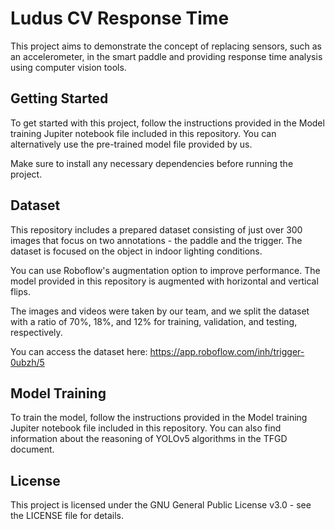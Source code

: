 # Ludus CV Response Time

This project aims to demonstrate the concept of replacing sensors, such as an accelerometer, in the smart paddle and providing response time analysis using computer vision tools.

## Getting Started

To get started with this project, follow the instructions provided in the Model training Jupiter notebook file included in this repository. You can alternatively use the pre-trained model file provided by us.

Make sure to install any necessary dependencies before running the project.

## Dataset

This repository includes a prepared dataset consisting of just over 300 images that focus on two annotations - the paddle and the trigger. The dataset is focused on the object in indoor lighting conditions.

You can use Roboflow's augmentation option to improve performance. The model provided in this repository is augmented with horizontal and vertical flips.

The images and videos were taken by our team, and we split the dataset with a ratio of 70%, 18%, and 12% for training, validation, and testing, respectively.

You can access the dataset here: https://app.roboflow.com/inh/trigger-0ubzh/5

## Model Training

To train the model, follow the instructions provided in the Model training Jupiter notebook file included in this repository. You can also find information about the reasoning of YOLOv5 algorithms in the TFGD document.

## License

This project is licensed under the GNU General Public License v3.0 - see the LICENSE file for details.
